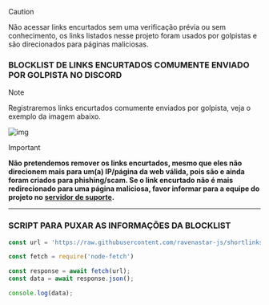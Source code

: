 > [!CAUTION]
> Não acessar links encurtados sem uma verificação prévia ou sem conhecimento, os links listados nesse projeto foram usados por golpistas e são direcionados para páginas maliciosas. 

### BLOCKLIST DE LINKS ENCURTADOS COMUMENTE ENVIADO POR GOLPISTA NO DISCORD

> [!NOTE]
> Registraremos links encurtados comumente enviados por golpista, veja o exemplo da imagem abaixo.

![img](https://i.imgur.com/6cEB0Tb.png)


> [!IMPORTANT] 
> **️Não pretendemos remover os links encurtados, mesmo que eles não direcionem mais para um(a) IP/página da web válida, pois são e ainda foram criados para phishing/scam. Se o link encurtado não é mais redirecionado para uma página maliciosa, favor informar para a equipe do projeto no [servidor de suporte](https://dsc.gg/t3guide).**
---

### SCRIPT PARA PUXAR AS INFORMAÇÕES DA BLOCKLIST
```js
const url = 'https://raw.githubusercontent.com/ravenastar-js/shortlinks-scams/main/scams/shortlinks.json'

const fetch = require('node-fetch')

const response = await fetch(url);
const data = await response.json();

console.log(data);
```
